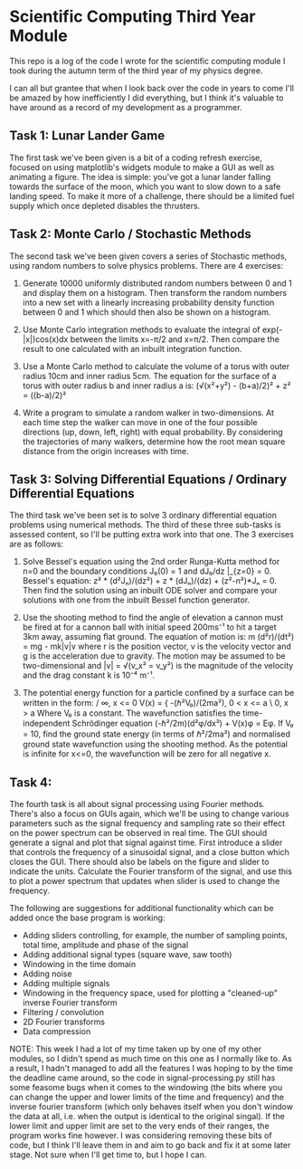 # Scientific Computing Third Year Module

This repo is a log of the code I wrote for the scientific computing module I took during the autumn term of the third year of my physics degree.

I can all but grantee that when I look back over the code in years to come I'll be amazed by how inefficiently I did everything, but I think it's valuable to have around as a record of my development as a programmer.

## Task 1: Lunar Lander Game

The first task we've been given is a bit of a coding refresh exercise, focused on using matplotlib's widgets module to make a GUI as well as animating a figure.
The idea is simple: you've got a lunar lander falling towards the surface of the moon, which you want to slow down to a safe landing speed. To make it more of a challenge, there should be a limited fuel supply which once depleted disables the thrusters.

## Task 2: Monte Carlo / Stochastic Methods

The second task we've been given covers a series of Stochastic methods, using random numbers to solve physics problems. There are 4 exercises:

1. Generate 10000 uniformly distributed random numbers between 0 and 1 and display them on a histogram. Then transform the random numbers into a new set with a linearly increasing probability density function between 0 and 1 which should then also be shown on a histogram.

2. Use Monte Carlo integration methods to evaluate the integral of exp(-|x|)cos(x)dx between the limits x=-π/2 and x=π/2. Then compare the result to one calculated with an inbuilt integration function.

3. Use a Monte Carlo method to calculate the volume of a torus with outer radius 10cm and inner radius 5cm. The equation for the surface of a torus with outer radius b and inner radius a is: (√(x²+y²) - (b+a)/2)² + z² = ((b-a)/2)²

4. Write a program to simulate a random walker in two-dimensions. At each time step the walker can move in one of the four possible directions (up, down, left, right) with equal probability. By considering the trajectories of many walkers, determine how the root mean square distance from the origin increases with time.

## Task 3: Solving Differential Equations / Ordinary Differential Equations

The third task we've been set is to solve 3 ordinary differential equation problems using numerical methods. The third of these three sub-tasks is assessed content, so I'll be putting extra work into that one. The 3 exercises are as follows:

1. Solve Bessel's equation using the 2nd order Runga-Kutta method for n=0 and the boundary conditions J₀(0) = 1 and dJ₀/dz |_{z=0} = 0.
   Bessel's equation: z² * (d²Jₙ)/(dz²) + z * (dJₙ)/(dz) + (z²-n²)*Jₙ = 0.
   Then find the solution using an inbuilt ODE solver and compare your solutions with one from the inbuilt Bessel function generator.

2. Use the shooting method to find the angle of elevation a cannon must be fired at for a cannon ball with initial speed 200ms⁻¹ to hit a target 3km away, assuming flat ground. The equation of motion is:
   m (d²r)/(dt²) = mg - mk|v|v
   where r is the position vector, v is the velocity vector and g is the acceleration due to gravity. The motion may be assumed to be two-dimensional and |v| = √(v_x² = v_y²) is the magnitude of the velocity and the drag constant k is 10⁻⁴ m⁻¹.

3. The potential energy function for a particle confined by a surface can be written in the form:
           /              ∞,  x <= 0
   V(x) = {  -(ℏ²V₀)/(2ma²),  0 < x <= a
           \              0,  x > a
   Where V₀ is a constant. The wavefunction satisfies the time-independent Schrödinger equation (-ℏ²/2m)(d²φ/dx²) + V(x)φ = Eφ.
   If V₀ = 10, find the ground state energy (in terms of ℏ²/2ma²) and normalised ground state wavefunction using the shooting method. As the potential is infinite for x<=0, the wavefunction will be zero for all negative x.

## Task 4:

The fourth task is all about signal processing using Fourier methods. There's also a focus on GUIs again, which we'll be using to change various parameters such as the signal frequency and sampling rate so their effect on the power spectrum can be observed in real time. The GUI should generate a signal and plot that signal against time. First introduce a slider that controls the frequency of a sinusoidal signal, and a close button which closes the GUI. There should also be labels on the figure and slider to indicate the units. Calculate the Fourier transform of the signal, and use this to plot a power spectrum that updates when slider is used to change the frequency.

The following are suggestions for additional functionality which can be added once the base program is working:

* Adding sliders controlling, for example, the number of sampling points, total time, amplitude and phase of the signal
* Adding additional signal types (square wave, saw tooth)
* Windowing in the time domain
* Adding noise
* Adding multiple signals
* Windowing in the frequency space, used for plotting a "cleaned-up" inverse Fourier transform
* Filtering / convolution
* 2D Fourier transforms
* Data compression

NOTE: This week I had a lot of my time taken up by one of my other modules, so I didn't spend as much time on this one as I normally like to. As a result, I hadn't managed to add all the features I was hoping to by the time the deadline came around, so the code in signal-processing.py still has some feasome bugs when it comes to the windowing (the bits where you can change the upper and lower limits of the time and frequency) and the inverse fourier transform (which only behaves itself when you don't window the data at all, i.e. when the output is identical to the original singal). If the lower limit and upper limit are set to the very ends of their ranges, the program works fine however. I was considering removing these bits of code, but I think I'll leave them in and aim to go back and fix it at some later stage. Not sure when I'll get time to, but I hope I can.
